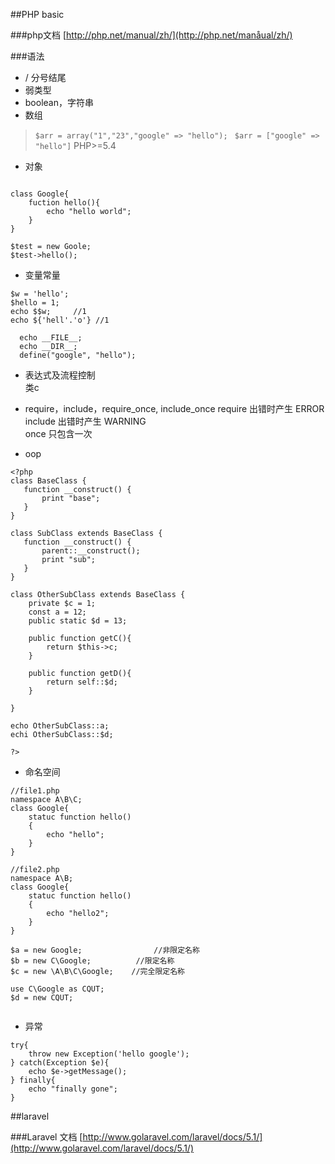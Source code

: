 ##PHP basic      

###php文档  [http://php.net/manual/zh/](http://php.net/manåual/zh/)

###语法          
* <?php ?> / 分号结尾      
* 弱类型        
* boolean，字符串          
* 数组     

>``` $arr = array("1","23","google" => "hello"); ```
>``` $arr = ["google" => "hello"]```    PHP>=5.4         

* 对象			
 
```    

class Google{
	fuction hello(){
		echo "hello world";
	}	
}

$test = new Goole;
$test->hello();
```      
      
* 变量常量  

```
$w = 'hello';    
$hello = 1;
echo $$w;     //1
echo ${'hell'.'o'} //1
```      

```
  echo __FILE__;
  echo __DIR__;
  define("google", "hello");  
```     

* 表达式及流程控制       
类c

* require，include，require_once, include_once
require 出错时产生 ERROR        
include 出错时产生 WARNING     
once  只包含一次           

* oop     

```
<?php
class BaseClass {
   function __construct() {
       print "base";
   }
}

class SubClass extends BaseClass {
   function __construct() {
       parent::__construct();
       print "sub";
   }
}

class OtherSubClass extends BaseClass {
	private $c = 1;
	const a = 12;
	public static $d = 13;
	 
	public function getC(){
		return $this->c;
	}    
	
	public function getD(){
		return self::$d;
	}
	
}

echo OtherSubClass::a;
echi OtherSubClass::$d;

?>

```


* 命名空间       

```
//file1.php       
namespace A\B\C;       
class Google{
	statuc function hello()
	{
		echo "hello";
	}
}

//file2.php     
namespace A\B;
class Google{
	statuc function hello()
	{
		echo "hello2";
	}
}

$a = new Google;				//非限定名称
$b = new C\Google;			//限定名称
$c = new \A\B\C\Google;	   //完全限定名称

use C\Google as CQUT;
$d = new CQUT;
       
```

* 异常 
    
```    
try{
	throw new Exception('hello google');
} catch(Exception $e){
	echo $e->getMessage();
} finally{
	echo "finally gone";
}
```

 




##laravel       

###Laravel 文档 [http://www.golaravel.com/laravel/docs/5.1/](http://www.golaravel.com/laravel/docs/5.1/)     
